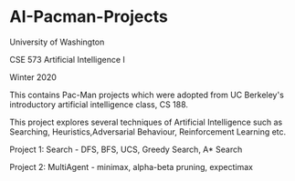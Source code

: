 # AI-Pacman-Projects

University of Washington

CSE 573 Artificial Intelligence I

Winter 2020

This contains Pac-Man projects which were adopted from UC Berkeley's introductory artificial intelligence class, CS 188. 

This project explores several techniques of Artificial Intelligence such as Searching, Heuristics,Adversarial Behaviour, Reinforcement Learning etc.

Project 1: Search - DFS, BFS, UCS, Greedy Search, A* Search


Project 2: MultiAgent - minimax, alpha-beta pruning, expectimax
